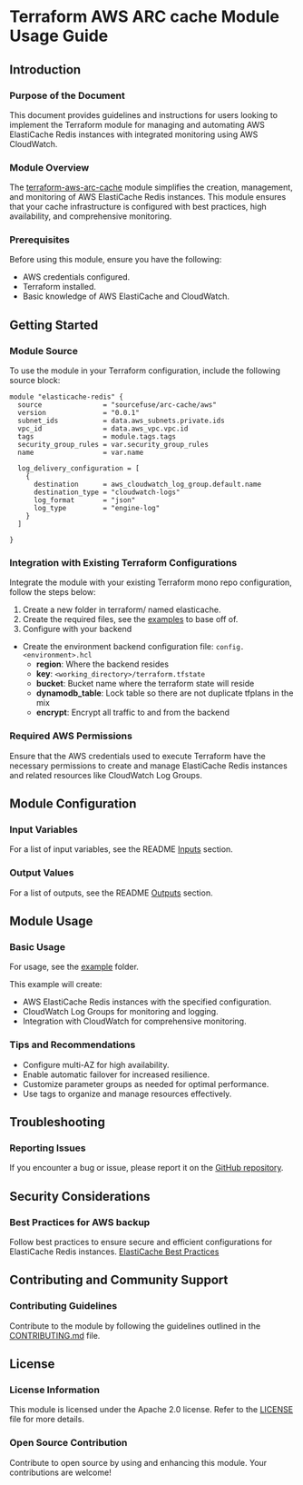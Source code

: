 # Terraform AWS ARC cache Module Usage Guide

## Introduction

### Purpose of the Document

This document provides guidelines and instructions for users looking to implement the Terraform module for managing and automating AWS ElastiCache Redis instances with integrated monitoring using AWS CloudWatch.

### Module Overview

The [terraform-aws-arc-cache](https://github.com/sourcefuse/terraform-aws-arc-cache) module simplifies the creation, management, and monitoring of AWS ElastiCache Redis instances. This module ensures that your cache infrastructure is configured with best practices, high availability, and comprehensive monitoring.

### Prerequisites

Before using this module, ensure you have the following:

- AWS credentials configured.
- Terraform installed.
- Basic knowledge of AWS ElastiCache and CloudWatch.

## Getting Started

### Module Source

To use the module in your Terraform configuration, include the following source block:

```hcl
module "elasticache-redis" {
  source               = "sourcefuse/arc-cache/aws"
  version              = "0.0.1"
  subnet_ids           = data.aws_subnets.private.ids
  vpc_id               = data.aws_vpc.vpc.id
  tags                 = module.tags.tags
  security_group_rules = var.security_group_rules
  name                 = var.name

  log_delivery_configuration = [
    {
      destination      = aws_cloudwatch_log_group.default.name
      destination_type = "cloudwatch-logs"
      log_format       = "json"
      log_type         = "engine-log"
    }
  ]

}
```

### Integration with Existing Terraform Configurations

Integrate the module with your existing Terraform mono repo configuration, follow the steps below:

1. Create a new folder in terraform/ named elasticache.
2. Create the required files, see the [examples](https://github.com/sourcefuse/terraform-aws-arc-cache/tree/main/example) to base off of.
3. Configure with your backend
  - Create the environment backend configuration file: `config.<environment>.hcl`
    - **region**: Where the backend resides
    - **key**: `<working_directory>/terraform.tfstate`
    - **bucket**: Bucket name where the terraform state will reside
    - **dynamodb_table**: Lock table so there are not duplicate tfplans in the mix
    - **encrypt**: Encrypt all traffic to and from the backend

### Required AWS Permissions

Ensure that the AWS credentials used to execute Terraform have the necessary permissions to create and manage ElastiCache Redis instances and related resources like CloudWatch Log Groups.

## Module Configuration

### Input Variables

For a list of input variables, see the README [Inputs](https://github.com/sourcefuse/terraform-aws-arc-cache#inputs) section.

### Output Values

For a list of outputs, see the README [Outputs](https://github.com/sourcefuse/terraform-aws-arc-cache#outputs) section.

## Module Usage

### Basic Usage

For usage, see the [example](https://github.com/sourcefuse/terraform-aws-arc-cache/tree/main/example) folder.

This example will create:

- AWS ElastiCache Redis instances with the specified configuration.
- CloudWatch Log Groups for monitoring and logging.
- Integration with CloudWatch for comprehensive monitoring.

### Tips and Recommendations

- Configure multi-AZ for high availability.
- Enable automatic failover for increased resilience.
- Customize parameter groups as needed for optimal performance.
- Use tags to organize and manage resources effectively.

## Troubleshooting

### Reporting Issues

If you encounter a bug or issue, please report it on the [GitHub repository](https://github.com/sourcefuse/terraform-aws-arc-cache/issues).

## Security Considerations

### Best Practices for AWS backup

Follow best practices to ensure secure and efficient configurations for ElastiCache Redis instances.
[ElastiCache Best Practices](https://docs.aws.amazon.com/AmazonElastiCache/latest/red-ug/WhatIs.html)

## Contributing and Community Support

### Contributing Guidelines

Contribute to the module by following the guidelines outlined in the [CONTRIBUTING.md](https://github.com/sourcefuse/terraform-aws-arc-cache/blob/main/CONTRIBUTING.md) file.

## License

### License Information

This module is licensed under the Apache 2.0 license. Refer to the [LICENSE](https://github.com/sourcefuse/terraform-aws-arc-cache/blob/main/LICENSE) file for more details.

### Open Source Contribution

Contribute to open source by using and enhancing this module. Your contributions are welcome!
